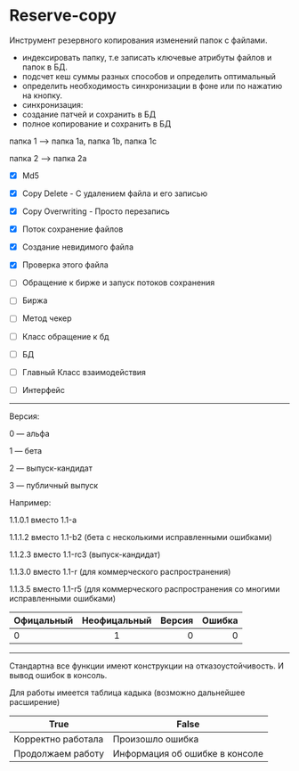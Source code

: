 # Reserve-copy

Инструмент резервного копирования изменений папок с файлами.
- индексировать папку, т.е записать ключевые атрибуты файлов и папок в БД.
- подсчет кеш суммы разных способов и определить оптимальный
- определить необходимость синхронизации в фоне или по нажатию на кнопку. 
- синхронизация:
- создание патчей и сохранить в БД
- полное копирование и сохранить в БД


папка 1  —> папка 1a, папка 1b, папка 1c

папка 2 —> папка 2a


- [X] Md5
- [X] Copy Delete - С удалением файла и его записью
- [X] Copy Overwriting - Просто перезапись
- [X] Поток сохранение файлов
- [X] Создание невидимого файла
- [X] Проверка этого файла
- [ ] Обращение к бирже и запуск потоков сохранения
- [ ] Биржа
- [ ] Метод чекер
- [ ] Класс обращение к бд
- [ ] БД
- [ ] Главный Класс взаимодействия

- [ ] Интерфейс


---

Версия:

0 — альфа

1 — бета

2 — выпуск-кандидат

3 — публичный выпуск


Например:

1.1.0.1 вместо 1.1-a

1.1.1.2 вместо 1.1-b2 (бета с несколькими исправленными ошибками)

1.1.2.3 вместо 1.1-rc3 (выпуск-кандидат)

1.1.3.0 вместо 1.1-r (для коммерческого распространения)

1.1.3.5 вместо 1.1-r5 (для коммерческого распространения со многими исправленными ошибками)

| Офицальный | Неофицальный | Версия | Ошибка |
|:-----------|:------------:| ------:| ------:|
| 0          | 1            | 0      | 0      |

---
Стандартна все функции имеют конструкции на отказоустойчивость.
И вывод ошибок в консоль.

Для работы имеется таблица кадыка (возможно дальнейшее расширение)

True  | False
------------- | -------------
Корректно работала  | Произошло ошибка
Продолжаем работу  | Информация об ошибке в консоле

